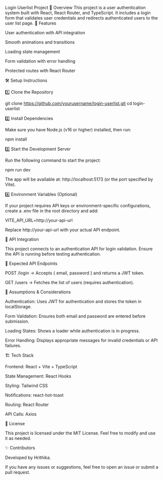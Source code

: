 Login Userlist Project
📌 Overview
This project is a user authentication system built with React, React Router, and TypeScript. It includes a login form that validates user credentials and redirects authenticated users to the user list page.
🚀 Features

User authentication with API integration

Smooth animations and transitions

Loading state management

Form validation with error handling

Protected routes with React Router

🛠️ Setup Instructions

1️⃣ Clone the Repository

git clone https://github.com/yourusername/login-userlist.git
cd login-userlist

2️⃣ Install Dependencies

Make sure you have Node.js (v16 or higher) installed, then run:

npm install

3️⃣ Start the Development Server

Run the following command to start the project:

npm run dev

The app will be available at: http://localhost:5173 (or the port specified by Vite).

4️⃣ Environment Variables (Optional)

If your project requires API keys or environment-specific configurations, create a .env file in the root directory and add:

VITE_API_URL=http://your-api-url

Replace http://your-api-url with your actual API endpoint.

🔧 API Integration

This project connects to an authentication API for login validation. Ensure the API is running before testing authentication.

🔹 Expected API Endpoints

POST /login → Accepts { email, password } and returns a JWT token.

GET /users → Fetches the list of users (requires authentication).

📌 Assumptions & Considerations

Authentication: Uses JWT for authentication and stores the token in localStorage.

Form Validation: Ensures both email and password are entered before submission.

Loading States: Shows a loader while authentication is in progress.

Error Handling: Displays appropriate messages for invalid credentials or API failures.

🏗️ Tech Stack

Frontend: React + Vite + TypeScript

State Management: React Hooks

Styling: Tailwind CSS

Notifications: react-hot-toast

Routing: React Router

API Calls: Axios

📜 License

This project is licensed under the MIT License. Feel free to modify and use it as needed.

✨ Contributors

Developed by Hrithika. 

If you have any issues or suggestions, feel free to open an issue or submit a pull request.


